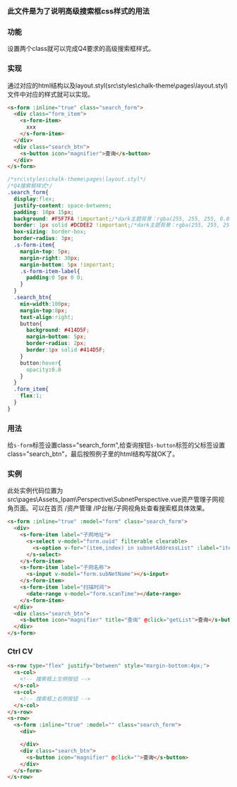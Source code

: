### **此文件是为了说明高级搜索框css样式的用法**
### **功能**
设置两个class就可以完成Q4要求的高级搜索框样式。

### **实现**
通过对应的html结构以及layout.styl(src\styles\chalk-theme\pages\layout.styl)文件中对应的样式就可以实现。
```html
<s-form :inline="true" class="search_form">
  <div class="form_item">
    <s-form-item>
      xxx
    </s-form-item>
  </div>
  <div class="search_btn">
    <s-button icon="magnifier">查询</s-button>
  </div>
</s-form>
```
```css
/*src\styles\chalk-theme\pages\layout.styl*/
/*Q4搜索框样式*/
.search_form{
  display:flex;
  justify-content: space-between;
  padding: 10px 15px;
  background: #F5F7FA !important;/*dark主题背景：rgba(255, 255, 255, 0.05) */
  border: 1px solid #DCDEE2 !important;/*dark主题背景：rgba(255, 255, 255, 0.1)*/
  box-sizing: border-box;
  border-radius: 3px;
  .s-form-item{
    margin-top: 5px;
    margin-right: 30px;
    margin-bottom: 5px !important;
    .s-form-item-label{
      padding:0 5px 0 0;
    }
  }
  .search_btn{
    min-width:100px;
    margin-top:8px;
    text-align:right;
    button{
      background: #414D5F;
      margin-bottom: 5px;
      border-radius: 2px;
      border:1px solid #414D5F;
    }
    button:hover{
      opacity:0.8
    }
  }
  .form_item{
    flex:1;
  }
}
```

### 用法
给`s-form`标签设置class="search_form",给查询按钮`s-button`标签的父标签设置class="search_btn"，最后按照例子里的html结构写就OK了。

### **实例**
此处实例代码位置为src\pages\Assets_Ipam\Perspective\SubnetPerspective.vue资产管理子网视角页面。可以在首页 /资产管理 /IP台账/子网视角处查看搜索框具体效果。
```html
<s-form :inline="true" :model="form" class="search_form">
  <div>
    <s-form-item label="子网地址">
      <s-select v-model="form.uuid" filterable clearable>
        <s-option v-for="(item,index) in subnetAddressList" :label="item.subNetAddress" :value="item.uuid" :key="index"></s-option>
      </s-select>
    </s-form-item>
    <s-form-item label="子网名称">
      <s-input v-model="form.subNetName"></s-input>
    </s-form-item>
    <s-form-item label="扫描时间">
      <date-range v-model="form.scanTime"></date-range>
    </s-form-item>
  </div>
  <div class="search_btn">
    <s-button icon="magnifier" title="查询" @click="getList">查询</s-button>
  </div>
</s-form>
```

### Ctrl CV
```html
<s-row type="flex" justify="between" style="margin-bottom:4px;">
  <s-col>
    <!-- 搜索框上左侧按钮 -->
  </s-col>
  <s-col>
    <!-- 搜索框上右侧按钮 -->
  </s-col>
</s-row>
<s-row>
  <s-form :inline="true" :model="" class="search_form">
    <div>

    </div>
    <div class="search_btn">
      <s-button icon="magnifier" @click="">查询</s-button>
    </div>
  </s-form>
</s-row>
```